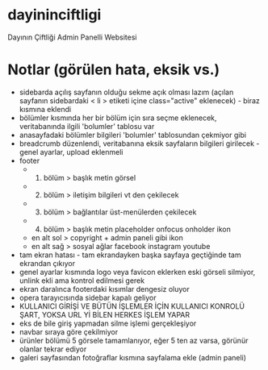 # dayininciftligi
 Dayının Çiftliği Admin Panelli Websitesi
# Notlar (görülen hata, eksik vs.)
- sidebarda açılış sayfanın olduğu sekme açık olması lazım (açılan sayfanın sidebardaki < li > etiketi içine class="active" eklenecek) - biraz kısmına eklendi
- bölümler kısmında her bir bölüm için sıra seçme eklenecek, veritabanında ilgili 'bolumler' tablosu var
- anasayfadaki bölümler bilgileri 'bolumler' tablosundan çekmiyor gibi
- breadcrumb düzenlendi, veritabanına eksik sayfaların bilgileri girilecek
-genel ayarlar, upload eklenmeli
- footer
    - 1. bölüm > başlık metin görsel
    - 2. bölüm > iletişim bilgileri vt den çekilecek
    - 3. bölüm > bağlantılar üst-menülerden çekilecek
    - 4. bölüm > başlık metin placeholder onfocus onholder ikon
    - en alt sol > copyright + admin paneli gibi ikon
    - en alt sağ > sosyal ağlar facebook instagram youtube
- tam ekran hatası - tam ekrandayken başka sayfaya geçtiğinde tam ekrandan çıkıyor
- genel ayarlar kısmında logo veya favicon eklerken eski görseli silmiyor, unlink ekli ama kontrol edilmesi gerek
- ekran daralınca footerdaki kısımlar dengesiz oluyor
- opera tarayıcısında sidebar kapalı geliyor
- KULLANICI GİRİŞİ VE BÜTÜN İŞLEMLER İÇİN KULLANICI KONROLÜ ŞART, YOKSA URL Yİ BİLEN HERKES İŞLEM YAPAR
- eks de bile giriş yapmadan silme işlemi gerçekleşiyor
- navbar sıraya göre çekilmiyor
- ürünler bölümü 5 görsele tamamlanıyor, eğer 5 ten az varsa, görünür olanlar tekrar ediyor
- galeri sayfasından fotoğraflar kısmına sayfalama ekle (admin paneli)